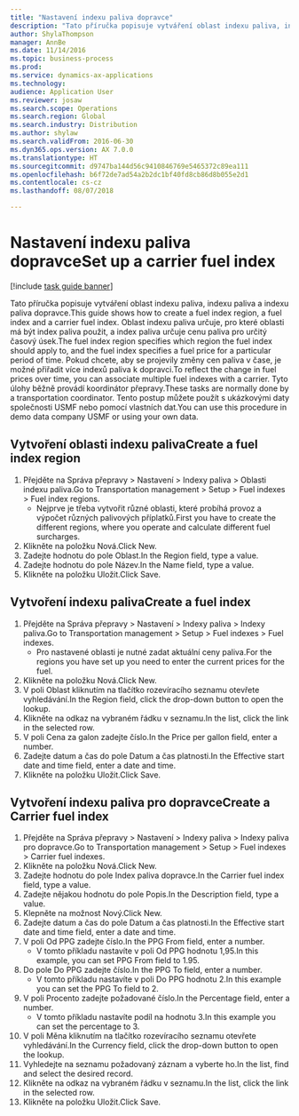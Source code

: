 ```yaml
--- 
title: "Nastavení indexu paliva dopravce"
description: "Tato příručka popisuje vytváření oblast indexu paliva, indexu paliva a indexu paliva dopravce."
author: ShylaThompson
manager: AnnBe
ms.date: 11/14/2016
ms.topic: business-process
ms.prod: 
ms.service: dynamics-ax-applications
ms.technology: 
audience: Application User
ms.reviewer: josaw
ms.search.scope: Operations
ms.search.region: Global
ms.search.industry: Distribution
ms.author: shylaw
ms.search.validFrom: 2016-06-30
ms.dyn365.ops.version: AX 7.0.0
ms.translationtype: HT
ms.sourcegitcommit: d9747ba144d56c9410846769e5465372c89ea111
ms.openlocfilehash: b6f72de7ad54a2b2dc1bf40fd8cb86d8b055e2d1
ms.contentlocale: cs-cz
ms.lasthandoff: 08/07/2018

---
```

# <a name="set-up-a-carrier-fuel-index"></a><span data-ttu-id="24f5f-103">Nastavení indexu paliva dopravce</span><span class="sxs-lookup"><span data-stu-id="24f5f-103">Set up a carrier fuel index</span></span>

[!include [task guide banner](../../includes/task-guide-banner.md)]

<span data-ttu-id="24f5f-104">Tato příručka popisuje vytváření oblast indexu paliva, indexu paliva a indexu paliva dopravce.</span><span class="sxs-lookup"><span data-stu-id="24f5f-104">This guide shows how to create a fuel index region, a fuel index and a carrier fuel index.</span></span> <span data-ttu-id="24f5f-105">Oblast indexu paliva určuje, pro které oblasti má být index paliva použit, a index paliva určuje cenu paliva pro určitý časový úsek.</span><span class="sxs-lookup"><span data-stu-id="24f5f-105">The fuel index region specifies which region the fuel index should apply to, and the fuel index specifies a fuel price for a particular period of time.</span></span> <span data-ttu-id="24f5f-106">Pokud chcete, aby se projevily změny cen paliva v čase, je možné přiřadit více indexů paliva k dopravci.</span><span class="sxs-lookup"><span data-stu-id="24f5f-106">To reflect the change in fuel prices over time, you can associate multiple fuel indexes with a carrier.</span></span>  <span data-ttu-id="24f5f-107">Tyto úlohy běžně provádí koordinátor přepravy.</span><span class="sxs-lookup"><span data-stu-id="24f5f-107">These tasks are normally done by a transportation coordinator.</span></span> <span data-ttu-id="24f5f-108">Tento postup můžete použít s ukázkovými daty společnosti USMF nebo pomocí vlastních dat.</span><span class="sxs-lookup"><span data-stu-id="24f5f-108">You can use this procedure in demo data company USMF or using your own data.</span></span>


## <a name="create-a-fuel-index-region"></a><span data-ttu-id="24f5f-109">Vytvoření oblasti indexu paliva</span><span class="sxs-lookup"><span data-stu-id="24f5f-109">Create a fuel index region</span></span>
1. <span data-ttu-id="24f5f-110">Přejděte na Správa přepravy > Nastavení > Indexy paliva > Oblasti indexu paliva.</span><span class="sxs-lookup"><span data-stu-id="24f5f-110">Go to Transportation management > Setup > Fuel indexes > Fuel index regions.</span></span>
    * <span data-ttu-id="24f5f-111">Nejprve je třeba vytvořit různé oblasti, které probíhá provoz a výpočet různých palivových příplatků.</span><span class="sxs-lookup"><span data-stu-id="24f5f-111">First you have to create the different regions, where you operate and calculate different fuel surcharges.</span></span>  
2. <span data-ttu-id="24f5f-112">Klikněte na položku Nová.</span><span class="sxs-lookup"><span data-stu-id="24f5f-112">Click New.</span></span>
3. <span data-ttu-id="24f5f-113">Zadejte hodnotu do pole Oblast.</span><span class="sxs-lookup"><span data-stu-id="24f5f-113">In the Region field, type a value.</span></span>
4. <span data-ttu-id="24f5f-114">Zadejte hodnotu do pole Název.</span><span class="sxs-lookup"><span data-stu-id="24f5f-114">In the Name field, type a value.</span></span>
5. <span data-ttu-id="24f5f-115">Klikněte na položku Uložit.</span><span class="sxs-lookup"><span data-stu-id="24f5f-115">Click Save.</span></span>

## <a name="create-a-fuel-index"></a><span data-ttu-id="24f5f-116">Vytvoření indexu paliva</span><span class="sxs-lookup"><span data-stu-id="24f5f-116">Create a fuel index</span></span>
1. <span data-ttu-id="24f5f-117">Přejděte na Správa přepravy > Nastavení > Indexy paliva > Indexy paliva.</span><span class="sxs-lookup"><span data-stu-id="24f5f-117">Go to Transportation management > Setup > Fuel indexes > Fuel indexes.</span></span>
    * <span data-ttu-id="24f5f-118">Pro nastavené oblasti je nutné zadat aktuální ceny paliva.</span><span class="sxs-lookup"><span data-stu-id="24f5f-118">For the regions you have set up you need to enter the current prices for the fuel.</span></span>  
2. <span data-ttu-id="24f5f-119">Klikněte na položku Nová.</span><span class="sxs-lookup"><span data-stu-id="24f5f-119">Click New.</span></span>
3. <span data-ttu-id="24f5f-120">V poli Oblast kliknutím na tlačítko rozevíracího seznamu otevřete vyhledávání.</span><span class="sxs-lookup"><span data-stu-id="24f5f-120">In the Region field, click the drop-down button to open the lookup.</span></span>
4. <span data-ttu-id="24f5f-121">Klikněte na odkaz na vybraném řádku v seznamu.</span><span class="sxs-lookup"><span data-stu-id="24f5f-121">In the list, click the link in the selected row.</span></span>
5. <span data-ttu-id="24f5f-122">V poli Cena za galon zadejte číslo.</span><span class="sxs-lookup"><span data-stu-id="24f5f-122">In the Price per gallon field, enter a number.</span></span>
6. <span data-ttu-id="24f5f-123">Zadejte datum a čas do pole Datum a čas platnosti.</span><span class="sxs-lookup"><span data-stu-id="24f5f-123">In the Effective start date and time field, enter a date and time.</span></span>
7. <span data-ttu-id="24f5f-124">Klikněte na položku Uložit.</span><span class="sxs-lookup"><span data-stu-id="24f5f-124">Click Save.</span></span>

## <a name="create-a-carrier-fuel-index"></a><span data-ttu-id="24f5f-125">Vytvoření indexu paliva pro dopravce</span><span class="sxs-lookup"><span data-stu-id="24f5f-125">Create a Carrier fuel index</span></span>
1. <span data-ttu-id="24f5f-126">Přejděte na Správa přepravy > Nastavení > Indexy paliva > Indexy paliva pro dopravce.</span><span class="sxs-lookup"><span data-stu-id="24f5f-126">Go to Transportation management > Setup > Fuel indexes > Carrier fuel indexes.</span></span>
2. <span data-ttu-id="24f5f-127">Klikněte na položku Nová.</span><span class="sxs-lookup"><span data-stu-id="24f5f-127">Click New.</span></span>
3. <span data-ttu-id="24f5f-128">Zadejte hodnotu do pole Index paliva dopravce.</span><span class="sxs-lookup"><span data-stu-id="24f5f-128">In the Carrier fuel index field, type a value.</span></span>
4. <span data-ttu-id="24f5f-129">Zadejte nějakou hodnotu do pole Popis.</span><span class="sxs-lookup"><span data-stu-id="24f5f-129">In the Description field, type a value.</span></span>
5. <span data-ttu-id="24f5f-130">Klepněte na možnost Nový.</span><span class="sxs-lookup"><span data-stu-id="24f5f-130">Click New.</span></span>
6. <span data-ttu-id="24f5f-131">Zadejte datum a čas do pole Datum a čas platnosti.</span><span class="sxs-lookup"><span data-stu-id="24f5f-131">In the Effective start date and time field, enter a date and time.</span></span>
7. <span data-ttu-id="24f5f-132">V poli Od PPG zadejte číslo.</span><span class="sxs-lookup"><span data-stu-id="24f5f-132">In the PPG From field, enter a number.</span></span>
    * <span data-ttu-id="24f5f-133">V tomto příkladu nastavíte v poli Od PPG hodnotu 1,95.</span><span class="sxs-lookup"><span data-stu-id="24f5f-133">In this example, you can set PPG From field to 1.95.</span></span>  
8. <span data-ttu-id="24f5f-134">Do pole Do PPG zadejte číslo.</span><span class="sxs-lookup"><span data-stu-id="24f5f-134">In the PPG To field, enter a number.</span></span>
    * <span data-ttu-id="24f5f-135">V tomto příkladu nastavíte v poli Do PPG hodnotu 2.</span><span class="sxs-lookup"><span data-stu-id="24f5f-135">In this example you can set the PPG To field to 2.</span></span>  
9. <span data-ttu-id="24f5f-136">V poli Procento zadejte požadované číslo.</span><span class="sxs-lookup"><span data-stu-id="24f5f-136">In the Percentage field, enter a number.</span></span>
    * <span data-ttu-id="24f5f-137">V tomto příkladu nastavíte podíl na hodnotu 3.</span><span class="sxs-lookup"><span data-stu-id="24f5f-137">In this example you can set the percentage to 3.</span></span>  
10. <span data-ttu-id="24f5f-138">V poli Měna kliknutím na tlačítko rozevíracího seznamu otevřete vyhledávání.</span><span class="sxs-lookup"><span data-stu-id="24f5f-138">In the Currency field, click the drop-down button to open the lookup.</span></span>
11. <span data-ttu-id="24f5f-139">Vyhledejte na seznamu požadovaný záznam a vyberte ho.</span><span class="sxs-lookup"><span data-stu-id="24f5f-139">In the list, find and select the desired record.</span></span>
12. <span data-ttu-id="24f5f-140">Klikněte na odkaz na vybraném řádku v seznamu.</span><span class="sxs-lookup"><span data-stu-id="24f5f-140">In the list, click the link in the selected row.</span></span>
13. <span data-ttu-id="24f5f-141">Klikněte na položku Uložit.</span><span class="sxs-lookup"><span data-stu-id="24f5f-141">Click Save.</span></span>


